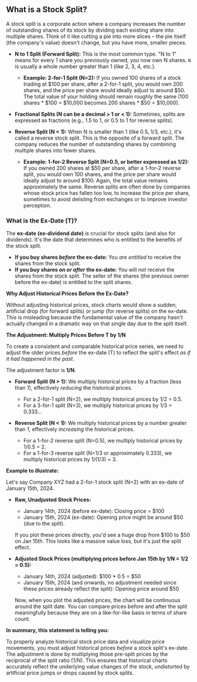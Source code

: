 ## **What is a Stock Split?**

A stock split is a corporate action where a company increases the number of outstanding shares of its stock by dividing each existing share into multiple shares.  Think of it like cutting a pie into more slices – the pie itself (the company's value) doesn't change, but you have more, smaller pieces.

* **N to 1 Split (Forward Split):**  This is the most common type.  "N to 1" means for every 1 share you previously owned, you now own N shares.  `N` is usually a whole number greater than 1 (like 2, 3, 4, etc.).
    * **Example: 2-for-1 Split (N=2):** If you owned 100 shares of a stock trading at $100 per share, after a 2-for-1 split, you would own 200 shares, and the price per share would ideally adjust to around $50. The total value of your holding should remain roughly the same (100 shares * $100 = $10,000  becomes 200 shares * $50 = $10,000).

* **Fractional Splits (N can be a decimal > 1 or < 1):** Sometimes, splits are expressed as fractions (e.g., 1.5 to 1, or 0.5 to 1 for reverse splits).

* **Reverse Split (N < 1):**  When N is smaller than 1 (like 0.5, 1/3, etc.), it's called a reverse stock split. This is the opposite of a forward split.  The company reduces the number of outstanding shares by combining multiple shares into fewer shares.
    * **Example: 1-for-2 Reverse Split (N=0.5, or better expressed as 1/2):** If you owned 200 shares at $50 per share, after a 1-for-2 reverse split, you would own 100 shares, and the price per share would ideally adjust to around $100. Again, the total value remains approximately the same. Reverse splits are often done by companies whose stock price has fallen too low, to increase the price per share, sometimes to avoid delisting from exchanges or to improve investor perception.

### **What is the Ex-Date (T)?**

The **ex-date (ex-dividend date)** is crucial for stock splits (and also for dividends). It's the date that determines who is entitled to the benefits of the stock split.

* **If you buy shares *before* the ex-date:** You *are entitled* to receive the shares from the stock split.
* **If you buy shares *on or after* the ex-date:** You will *not* receive the shares from the stock split. The seller of the shares (the previous owner before the ex-date) is entitled to the split shares.

**Why Adjust Historical Prices Before the Ex-Date?**

Without adjusting historical prices, stock charts would show a sudden, artificial drop (for forward splits) or jump (for reverse splits) on the ex-date. This is misleading because the fundamental value of the company hasn't actually changed in a dramatic way on that single day due to the split itself.

**The Adjustment: Multiply Prices Before T by 1/N**

To create a consistent and comparable historical price series, we need to adjust the older prices *before* the ex-date (T) to reflect the split's effect *as if it had happened in the past*.

The adjustment factor is **1/N**.

* **Forward Split (N > 1):**  We multiply historical prices by a fraction (less than 1), effectively *reducing* the historical prices.
    * For a 2-for-1 split (N=2), we multiply historical prices by 1/2 = 0.5.
    * For a 3-for-1 split (N=3), we multiply historical prices by 1/3 = 0.333…

* **Reverse Split (N < 1):**  We multiply historical prices by a number greater than 1, effectively *increasing* the historical prices.
    * For a 1-for-2 reverse split (N=0.5), we multiply historical prices by 1/0.5 = 2.
    * For a 1-for-3 reverse split (N=1/3 or approximately 0.333), we multiply historical prices by 1/(1/3) = 3.

**Example to illustrate:**

Let's say Company XYZ had a 2-for-1 stock split (N=2) with an ex-date of January 15th, 2024.

* **Raw, Unadjusted Stock Prices:**
    * January 14th, 2024 (before ex-date): Closing price = $100
    * January 15th, 2024 (ex-date):  Opening price might be around $50 (due to the split).

    If you plot these prices directly, you'd see a huge drop from $100 to $50 on Jan 15th.  This looks like a massive value loss, but it's just the split effect.

* **Adjusted Stock Prices (multiplying prices before Jan 15th by 1/N = 1/2 = 0.5):**
    * January 14th, 2024 (adjusted): $100 * 0.5 = $50
    * January 15th, 2024 (and onwards, no adjustment needed since these prices already reflect the split):  Opening price around $50

    Now, when you plot the adjusted prices, the chart will be continuous around the split date.  You can compare prices before and after the split meaningfully because they are on a like-for-like basis in terms of share count.

**In summary, this statement is telling you:**

To properly analyze historical stock price data and visualize price movements, you must adjust historical prices *before* a stock split's ex-date. The adjustment is done by multiplying those pre-split prices by the reciprocal of the split ratio (1/N). This ensures that historical charts accurately reflect the underlying value changes of the stock, undistorted by artificial price jumps or drops caused by stock splits.